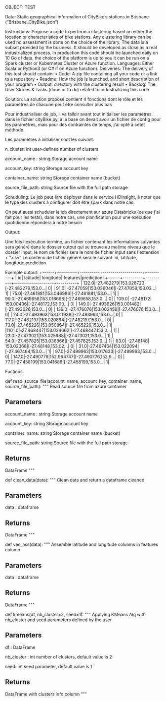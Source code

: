 OBJECT: TEST

Data: Static geographical information of CityBike‘s stations in Brisbane (“Brisbane_CityBike.json”)



Instructions: 
Propose a code to perform a clustering based on either the location or characteristics of bike stations. Any clustering library can be used no assessment is done on the choice of the library. The data is a subset provided by the business.
It should be developed as close as a real industrialized process. In production this code should be launched daily on 10 Go of data, the choice of the platform is up to you it can be run on a Spark cluster or Kubernetes Cluster or Azure function.
Languages: Either Scala or Python3 (or C# if on Azure function).
Deliveries: The delivery of this test should contain:
•	Code: A zip file containing all your code or a link to a repository
•	Readme: How the job is launched, and short description of your program
•	Output: directory with the clustering result
•	Backlog: The User Stories & Tasks (done or to do) related to industrializing this code.



Solution:
La solution proposé contient 4 fonctions dont le rôle et les paramètres de chacune peut être consulter plus bas 


Pour industrialiser de job, il va falloir avant tout initialiser les paramètres dans le fichier cityBike.py, à la base on devait avoir un fichier de config
pour les paramètres, mais pour des contraintes de temps, j'ai opté à cetet méthode.

Les paramètres à initialiser sont les suivant:
 
n_cluster: int
    user-defined number of clusters

account_name : string
    Storage account name

account_key: string 
    Storage account key
	
container_name: string
    Storage container name (bucket)
	
source_file_path: string
	Source file with the full path storage



Schuduling:
Le job peut être déployer dans le service HDInsight, à noter que le type des clusters à configurer doit être spark dans notre cas.

On peut aussi  schuduler le job directement sur azure Databricks (ce que j'ai fait pour les tests), 
dans notre cas, une planification pour une exécution quotidienne répondera à notre besoin


Output:

Une fois l'exécution terminé, un fichier contenant les informations suivantes sera généré dans le dossier output qui se trouve au meême niveau 
que le dossier input, le nom de fichier sera le nom de fichier input sans l'extension + ".csv"
Le contenu de fichier généré sera le suivant:
id, latitude, longitude,prediction


Exemple output:
+------+----------+----------+--------------------+----------+
|    id|  latitude| longitude|            features|prediction|
+------+----------+----------+--------------------+----------+
| 122.0|-27.482279|153.028723|[-27.482279,153.0...|         0|
|  91.0| -27.47059|153.036046|[-27.47059,153.03...|         1|
|  75.0|-27.461881|153.046986|[-27.461881,153.0...|         1|
|  99.0|-27.469658|153.016696|[-27.469658,153.0...|         0|
| 109.0| -27.48172| 153.00436|[-27.48172,153.00...|         0|
| 149.0|-27.493626|153.001482|[-27.493626,153.0...|         0|
| 139.0|-27.476076|153.002459|[-27.476076,153.0...|         0|
|  24.0|-27.493963|153.011938|[-27.493963,153.0...|         0|
| 117.0|-27.482197|153.020894|[-27.482197,153.0...|         0|
|  73.0|-27.465226|153.050864|[-27.465226,153.0...|         1|
|1101.0|-27.468447|153.024662|[-27.468447,153.0...|         1|
|  23.0|-27.473021|153.025988|[-27.473021,153.0...|         1|
|  54.0|-27.457825|153.036866|[-27.457825,153.0...|         1|
|  93.0| -27.48148| 153.02368|[-27.48148,153.02...|         0|
|  31.0|-27.467464|153.022094|[-27.467464,153.0...|         1|
|  97.0|-27.499963|153.017633|[-27.499963,153.0...|         0|
| 147.0|-27.490776|152.994747|[-27.490776,152.9...|         0|
|  77.0|-27.458199|153.041688|[-27.458199,153.0...|         1|







Fuctions:

def read_source_file(account_name, account_key, container_name, source_file_path):
  """
  Read source file from azure container

  Parameters
  ----------
  account_name : string
      Storage account name

  account_key: string 
      Storage account key

  container_name: string
      Storage container name (bucket)

  source_file_path: string
      Source file with the full path storage

  Returns
  -------
  DataFrame 
  """
 


def clean_data(data):
  """
  Clean data and return a dataframe cleaned

  Parameters
  ----------
  data : dataframe

  Returns
  -------
  DataFrame 
  """
  
 def vec_ass(data):
  """
  Assemble latitude and longitude columns in features column

  Parameters
  ----------
  data : dataframe

  Returns
  -------
  DataFrame 
  """
 

def kmeans(df, nb_cluster=2, seed=1):
  """
  Applying KMeans Alg with nb_cluster and seed parameters defined by the user

  Parameters
  ----------
  df : DataFrame

  nb_cluster : int
      number of clusters, default value is 2

  seed: int 
      seed parameter, default value is 1

  Returns
  -------
  DataFrame with clusters info column
  """
  



